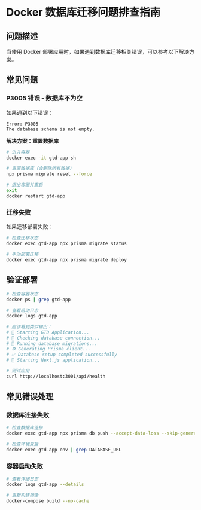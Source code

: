 # Docker 数据库迁移问题排查指南

## 问题描述

当使用 Docker 部署应用时，如果遇到数据库迁移相关错误，可以参考以下解决方案。

## 常见问题

### P3005 错误 - 数据库不为空

如果遇到以下错误：
```
Error: P3005
The database schema is not empty.
```

**解决方案：重置数据库**
```bash
# 进入容器
docker exec -it gtd-app sh

# 重置数据库（会删除所有数据）
npx prisma migrate reset --force

# 退出容器并重启
exit
docker restart gtd-app
```

### 迁移失败

如果迁移部署失败：

```bash
# 检查迁移状态
docker exec gtd-app npx prisma migrate status

# 手动部署迁移
docker exec gtd-app npx prisma migrate deploy
```

## 验证部署

```bash
# 检查容器状态
docker ps | grep gtd-app

# 查看启动日志
docker logs gtd-app

# 应该看到类似输出：
# 🚀 Starting GTD Application...
# 📡 Checking database connection...
# 🔄 Running database migrations...
# ⚙️ Generating Prisma client...
# ✅ Database setup completed successfully
# 🎯 Starting Next.js application...

# 测试应用
curl http://localhost:3001/api/health
```

## 常见错误处理

### 数据库连接失败
```bash
# 检查数据库连接
docker exec gtd-app npx prisma db push --accept-data-loss --skip-generate

# 检查环境变量
docker exec gtd-app env | grep DATABASE_URL
```

### 容器启动失败
```bash
# 查看详细日志
docker logs gtd-app --details

# 重新构建镜像
docker-compose build --no-cache
```

